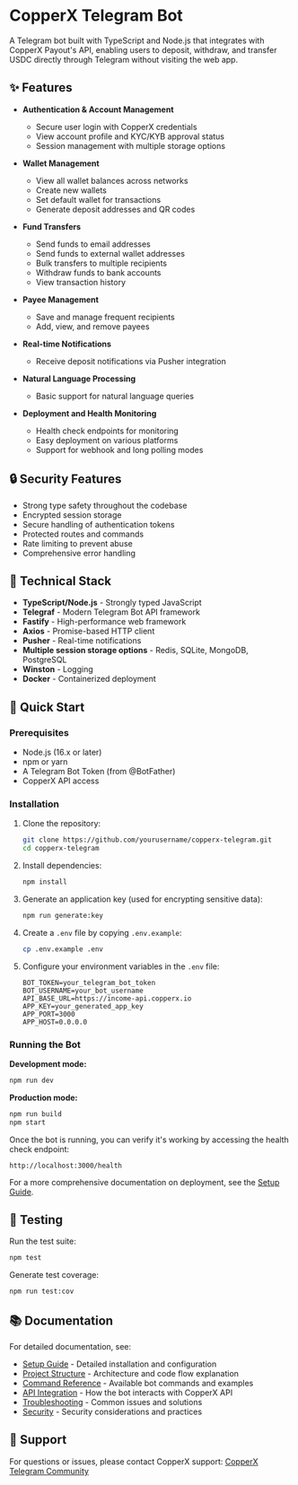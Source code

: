 # CopperX Telegram Bot

A Telegram bot built with TypeScript and Node.js that integrates with CopperX Payout's API, enabling users to deposit, withdraw, and transfer USDC directly through Telegram without visiting the web app.

## ✨ Features

- **Authentication & Account Management**
  - Secure user login with CopperX credentials
  - View account profile and KYC/KYB approval status
  - Session management with multiple storage options

- **Wallet Management**
  - View all wallet balances across networks
  - Create new wallets
  - Set default wallet for transactions
  - Generate deposit addresses and QR codes

- **Fund Transfers**
  - Send funds to email addresses
  - Send funds to external wallet addresses
  - Bulk transfers to multiple recipients
  - Withdraw funds to bank accounts
  - View transaction history

- **Payee Management**
  - Save and manage frequent recipients
  - Add, view, and remove payees

- **Real-time Notifications**
  - Receive deposit notifications via Pusher integration

- **Natural Language Processing**
  - Basic support for natural language queries

- **Deployment and Health Monitoring**
  - Health check endpoints for monitoring
  - Easy deployment on various platforms
  - Support for webhook and long polling modes

## 🔒 Security Features

- Strong type safety throughout the codebase
- Encrypted session storage
- Secure handling of authentication tokens
- Protected routes and commands
- Rate limiting to prevent abuse
- Comprehensive error handling

## 🧩 Technical Stack

- **TypeScript/Node.js** - Strongly typed JavaScript
- **Telegraf** - Modern Telegram Bot API framework
- **Fastify** - High-performance web framework
- **Axios** - Promise-based HTTP client
- **Pusher** - Real-time notifications
- **Multiple session storage options** - Redis, SQLite, MongoDB, PostgreSQL
- **Winston** - Logging
- **Docker** - Containerized deployment

## 🚀 Quick Start

### Prerequisites

- Node.js (16.x or later)
- npm or yarn
- A Telegram Bot Token (from @BotFather)
- CopperX API access

### Installation

1. Clone the repository:
   ```bash
   git clone https://github.com/yourusername/copperx-telegram.git
   cd copperx-telegram
   ```

2. Install dependencies:
   ```bash
   npm install
   ```

3. Generate an application key (used for encrypting sensitive data):
   ```bash
   npm run generate:key
   ```

4. Create a `.env` file by copying `.env.example`:
   ```bash
   cp .env.example .env
   ```

5. Configure your environment variables in the `.env` file:
   ```
   BOT_TOKEN=your_telegram_bot_token
   BOT_USERNAME=your_bot_username
   API_BASE_URL=https://income-api.copperx.io
   APP_KEY=your_generated_app_key
   APP_PORT=3000
   APP_HOST=0.0.0.0
   ```

### Running the Bot

**Development mode:**
```bash
npm run dev
```

**Production mode:**
```bash
npm run build
npm start
```

Once the bot is running, you can verify it's working by accessing the health check endpoint:
```
http://localhost:3000/health
```

For a more comprehensive documentation on deployment, see the [Setup Guide](docs/setup.md#docker-deployment).

## 🧪 Testing

Run the test suite:
```bash
npm test
```

Generate test coverage:
```bash
npm run test:cov
```

## 📚 Documentation

For detailed documentation, see:

- [Setup Guide](docs/setup.md) - Detailed installation and configuration
- [Project Structure](docs/project-structure.md) - Architecture and code flow explanation
- [Command Reference](docs/commands.md) - Available bot commands and examples
- [API Integration](docs/api.md) - How the bot interacts with CopperX API
- [Troubleshooting](docs/troubleshooting.md) - Common issues and solutions
- [Security](docs/security.md) - Security considerations and practices

## 🤝 Support

For questions or issues, please contact CopperX support:
[CopperX Telegram Community](https://t.me/copperxcommunity/2183)